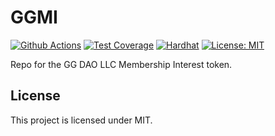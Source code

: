 # GGMI

[![Github Actions][gha-badge]][gha] [![Test Coverage][coverage]][coverage-badge] [![Hardhat][hardhat-badge]][hardhat]
[![License: MIT][license-badge]][license]

[gha]: https://github.com/gnosisguild/GGMI/actions
[gha-badge]: https://github.com/gnosisguild/GGMI/actions/workflows/ci.yml/badge.svg
[hardhat]: https://hardhat.org/
[hardhat-badge]: https://img.shields.io/badge/Built%20with-Hardhat-FFDB1C.svg
[license]: https://opensource.org/licenses/MIT
[license-badge]: https://img.shields.io/badge/License-MIT-blue.svg
[coverage]: https://coveralls.io/github/gnosisguild/GGMI?branch=main
[coverage-badge]: https://coveralls.io/repos/github/gnosisguild/GGMI-governor/badge.svg?branch=main&cache_bust=1

Repo for the GG DAO LLC Membership Interest token.

## License

This project is licensed under MIT.
